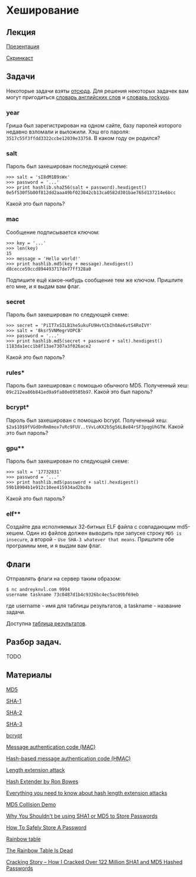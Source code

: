 Хеширование
===========

## Лекция

[Презентация](https://github.com/xairy/mipt-ctf/tree/master/02-crypto/03-hashing/slides.pdf)

[Скринкаст](https://www.youtube.com/watch?v=DyrV8-xWHBs)


## Задачи

Некоторые задачи взяты [отсюда](https://github.com/vpavlenko/ctf-crypto-tasks).
Для решения некоторых задачек вам могут пригодиться [словарь английских слов](http://downloads.skullsecurity.org/passwords/english.txt.bz2) и [словарь rockyou](http://downloads.skullsecurity.org/passwords/rockyou.txt.bz2).

### year

Гриша был зарегистрирован на одном сайте, базу паролей которого недавно взломали и выложили. Хэш его пароля: `3517c55f3ffdd3322ccbe12039e33758`. В каком году он родился?

### salt

Пароль был захеширован последующей схеме:

```
>>> salt = 'sI8dM1B9sWx'
>>> password = '...'
>>> print hashlib.sha256(salt + password).hexdigest()
0e5f530f5b00f812dd2aaa49bf023042cb13ca0582d301bae765d137214e6bcc
```

Какой это был пароль?

### mac

Сообщение подписывается ключом:

```
>>> key = '...'
>>> len(key)
15
>>> message = 'Hello world!'
>>> print hashlib.md5(key + message).hexdigest()
d8cecce59ccd894493717de77ff328a0
```

Подпишите ещё какое-нибудь сообщение тем же ключом. Пришлите его мне, и я выдам вам флаг.

### secret

Пароль был захеширован по следующей схеме:

```
>>> secret = 'PiIT7xSILB1he5ukuFU9HvtCbIh0Ae6vtS4RoIVY'
>>> salt = '8ksr5VNMegrVOPCB'
>>> password = '...'
>>> print hashlib.md5(secret + password + salt).hexdigest()
1183da1ecc1b8f13ae7307a3f026ace2
```

Какой это был пароль?

### rules\*

Пароль был захеширован с помощью обычного MD5.
Полученный хеш: `09c212ea86b841ed9a9fa80e09585b97`.
Какой это был пароль?

### bcrypt\*

Пароль был захеширован с помощью bcrypt.
Полученный хеш: `$2a$10$9fVGdOnRm8mox7vRc9FUV..tVvLoKX2b5g56LBe84rSF3pqgUhGTW`.
Какой это был пароль?

### gpu\*\*

Пароль был захеширован по следующей схеме:

```
>>> salt = '17732831'
>>> password = '...'
>>> print hashlib.md5(password + salt).hexdigest()
59b18904b1e912c10ee415934ad2bc0a
```

Какой это был пароль?

### elf\*\*

Создайте два исполняемых 32-битных ELF файла с совпадающим md5-хешем.
Один из файлов должен выводить при запуске строку `MD5 is insecure`, а второй - `Use SHA-3 whatever that means`.
Пришлите обе программы мне, и я выдам вам флаг.

## Флаги

Отправлять флаги на сервер таким образом:
```
$ nc andreyknvl.com 9994
username taskname 73c0487d1b4c9326bc4ec5ac09bf69eb
```
где username - имя для таблицы результатов, а taskname - название задачи.

Доступна [таблица результатов](https://andreyknvl.com/mipt-ctf).

## Разбор задач.

TODO

## Материалы

[MD5](https://en.wikipedia.org/wiki/MD5)

[SHA-1](https://en.wikipedia.org/wiki/SHA-1)

[SHA-2](https://en.wikipedia.org/wiki/SHA-2)

[SHA-3](https://en.wikipedia.org/wiki/SHA-3)

[bcrypt](https://en.wikipedia.org/wiki/Bcrypt)

[Message authentication code (MAC)](https://en.wikipedia.org/wiki/Message_authentication_code)

[Hash-based message authentication code (HMAC)](https://en.wikipedia.org/wiki/Hash-based_message_authentication_code)

[Length extension attack](https://en.wikipedia.org/wiki/Length_extension_attack)

[Hash Extender by Ron Bowes](https://github.com/iagox86/hash_extender)

[Everything you need to know about hash length extension attacks](https://blog.skullsecurity.org/2012/everything-you-need-to-know-about-hash-length-extension-attacks)

[MD5 Collision Demo](http://www.mathstat.dal.ca/~selinger/md5collision/)

[Why You Shouldn't be using SHA1 or MD5 to Store Passwords](https://www.bentasker.co.uk/blog/security/201-why-you-should-be-asking-how-your-passwords-are-stored)

[How To Safely Store A Password](https://codahale.com/how-to-safely-store-a-password/)

[Rainbow table](https://en.wikipedia.org/wiki/Rainbow_table)

[The Rainbow Table Is Dead](http://blog.ircmaxell.com/2011/08/rainbow-table-is-dead.html)

[Cracking Story – How I Cracked Over 122 Million SHA1 and MD5 Hashed Passwords](http://blog.thireus.com/cracking-story-how-i-cracked-over-122-million-sha1-and-md5-hashed-passwords)
